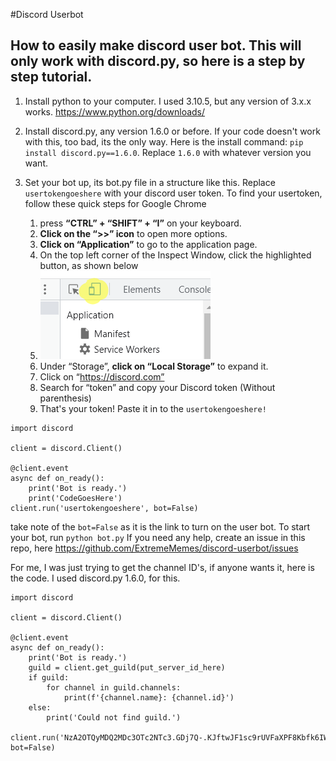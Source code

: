 #Discord Userbot
## How to easily make discord user bot. This will only work with discord.py, so here is a step by step tutorial.

1. Install python to your computer. I used 3.10.5, but any version of 3.x.x works. https://www.python.org/downloads/
2. Install discord.py, any version 1.6.0 or before. If your code doesn't work with this, too bad, its the only way. Here is the install command: `pip install discord.py==1.6.0`. Replace `1.6.0` with whatever version you want. 
3. Set your bot up, its bot.py file in a structure like this. Replace `usertokengoeshere` with your discord user token. To find your usertoken, follow these quick steps for Google Chrome

	1.	press **“CTRL” + “SHIFT” + “I”** on your keyboard.
	2.	**Click on the “>>” icon** to open more options.
	3.	**Click on “Application”** to go to the application page.
	4.	On the top left corner of the Inspect Window, click the highlighted button, as shown below
	5.	![here is where you should click](image.png)
	6.	Under “Storage”, **click on “Local Storage”** to expand it.
	7.	Click on “https://discord.com”
	8.	Search for “token” and copy your Discord token (Without parenthesis)
	9.	That's your token! Paste it in to the `usertokengoeshere!`
```
import discord

client = discord.Client()

@client.event
async def on_ready():
    print('Bot is ready.')
	print('CodeGoesHere')
client.run('usertokengoeshere', bot=False)
```
take note of the `bot=False` as it is the link to turn on the user bot.
To start your bot, run `python bot.py`
If you need any help, create an issue in this repo, here https://github.com/ExtremeMemes/discord-userbot/issues

For me, I was just trying to get the channel ID's, if anyone wants it, here is the code. I used discord.py 1.6.0, for this.

```
import discord

client = discord.Client()

@client.event
async def on_ready():
    print('Bot is ready.')
    guild = client.get_guild(put_server_id_here)
    if guild:
        for channel in guild.channels:
            print(f'{channel.name}: {channel.id}')
    else:
        print('Could not find guild.')

client.run('NzA2OTQyMDQ2MDc3OTc2NTc3.GDj7Q-.KJftwJF1sc9rUVFaXPF8Kbfk6IWBvbX76Dryws', bot=False)


```
